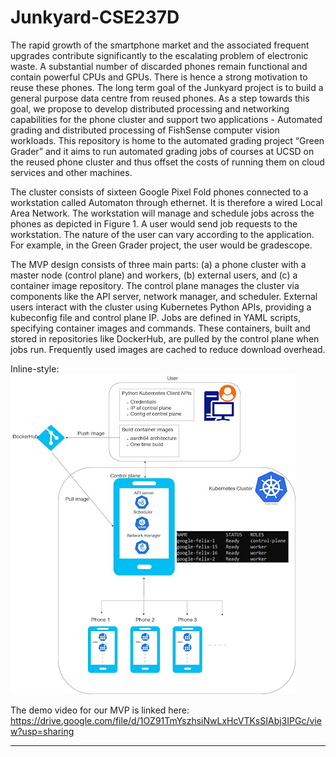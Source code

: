 # Junkyard-CSE237D

The rapid growth of the smartphone market and the associated frequent upgrades contribute significantly to the escalating problem of electronic waste. A substantial number of discarded phones remain functional and contain powerful CPUs and GPUs. There is hence a strong motivation to reuse these phones. The long term goal of the Junkyard project is to build a general purpose data centre from reused phones. As a step towards this goal, we propose to develop distributed processing and networking capabilities for the phone cluster and support two applications - Automated grading and distributed processing of FishSense computer vision workloads. This repository is home to the automated grading project “Green Grader” and it aims to run automated grading jobs of courses at UCSD on the reused phone cluster and thus offset the costs of running them on cloud services and other machines.

The cluster consists of sixteen Google Pixel Fold phones connected to a workstation called Automaton through ethernet. It is therefore a wired Local Area Network. The workstation will manage and schedule jobs across the phones as depicted in Figure 1. A user would send job requests to the workstation. The nature of the user can vary according to the application. For example, in the Green Grader project, the user would be gradescope.

The MVP design consists of three main parts: (a) a phone cluster with a master node (control plane) and workers, (b) external users, and (c) a container image repository. The control plane manages the cluster via components like the API server, network manager, and scheduler. External users interact with the cluster using Kubernetes Python APIs, providing a kubeconfig file and control plane IP. Jobs are defined in YAML scripts, specifying container images and commands. These containers, built and stored in repositories like DockerHub, are pulled by the control plane when jobs run. Frequently used images are cached to reduce download overhead.

Inline-style: 
![alt text](images/MVPDesign.jpg)

The demo video for our MVP is linked here: https://drive.google.com/file/d/1OZ91TmYszhsiNwLxHcVTKsSIAbj3IPGc/view?usp=sharing

---
